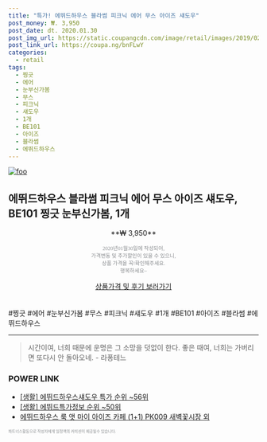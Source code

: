```yaml
--- 
title: "특가! 에뛰드하우스 블라썸 피크닉 에어 무스 아이즈 섀도우" 
post_money: ₩. 3,950 
post_date: dt. 2020.01.30 
post_img_url: https://static.coupangcdn.com/image/retail/images/2019/02/21/12/3/3d49bd3a-a883-432d-a453-a951058b807e.jpg 
post_link_url: https://coupa.ng/bnFLwY 
categories: 
  - retail 
tags: 
  - 찡긋 
  - 에어 
  - 눈부신가봄 
  - 무스 
  - 피크닉 
  - 섀도우 
  - 1개 
  - BE101 
  - 아이즈 
  - 블라썸 
  - 에뛰드하우스 
--- 
```

[![foo](https://static.coupangcdn.com/image/retail/images/2019/02/21/12/3/3d49bd3a-a883-432d-a453-a951058b807e.jpg)](https://coupa.ng/bnFLwY) 

## 에뛰드하우스 블라썸 피크닉 에어 무스 아이즈 섀도우, BE101 찡긋 눈부신가봄, 1개 
<p style="text-align: center;">**₩ 3,950**</p> 
<p style="text-align: center;"><span style="color: #898c8f; font-family: Georgia,Times,serif; font-size: 0.75em;">2020년01월30일에 작성되어, <br>가격변동 및 추가할인이 있을 수 있으니,<br> 상품 가격을 꼭!확인해주세요.<br>행복하세요~</span> 
</p>	 
<div markdown="0" style="text-align: center;"><a href="https://coupa.ng/bnFLwY" class="btn btn--success">상품가격 및 후기 보러가기</a></div> 
<br><br> 
  #찡긋 #에어 #눈부신가봄 #무스 #피크닉 #섀도우 #1개 #BE101 #아이즈 #블라썸 #에뛰드하우스 
<hr> 

> 시간이여, 너희 때문에 운명은 그 소망을 덧없이 한다. 좋은 때여, 너희는 가버리면 또다시 안 돌아오네. - 라퐁테느 


### POWER LINK

* <a href="https://blog.naver.com/sakai111/221789602489" target="_blank"> [생활] 에뛰드하우스섀도우 특가 순위 ~56위</a>
* <a href="https://blog.naver.com/sakai111/221771489358" target="_blank"> [생활] 에뛰드특가정보 순위 ~50위</a>
* <a href="https://blog.naver.com/fasyy4321/221789914925" target="_blank">에뛰드하우스 룩 앳 마이 아이즈 카페 (1+1) PK009 새벽꽃시장 외</a>

<span style="color: #898c8f; font-family: Georgia,Times,serif; font-size: 0.55em;">파트너스활동으로 작성자에게 일정액의 커미션이 제공될수 있습니다.</span> 
